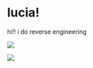 # lucia!

hi!! i do reverse engineering

[![](https://github-readme-stats.vercel.app/api/top-langs/?username=saturnaliam&layout=compact&langs_count=6&hide=CMake,Astro,Vim%20Script&exclude_repo=dotfiles,dotfiles-hyprland,saturn&custom_title=lucia%20languages%21%21)](https://github.com/anuraghazra/github-readme-stats)

![](https://github-readme-stats.vercel.app/api?username=saturnaliam&show_icons=true)
